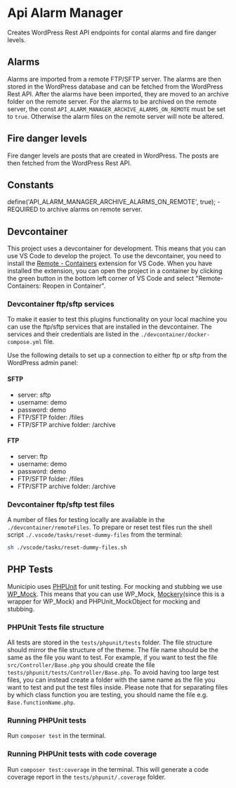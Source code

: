 # Api Alarm Manager
Creates WordPress Rest API endpoints for contal alarms and fire danger levels.

## Alarms
Alarms are imported from a remote FTP/SFTP server. The alarms are then stored in the WordPress database and can be fetched from the WordPress Rest API.
After the alarms have been imported, they are moved to an archive folder on the remote server. For the alarms to be archived on the remote server, the const `API_ALARM_MANAGER_ARCHIVE_ALARMS_ON_REMOTE` must be set to `true`. Otherwise the alarm files on the remote server will note be altered.

## Fire danger levels
Fire danger levels are posts that are created in WordPress. The posts are then fetched from the WordPress Rest API.

## Constants
define('API_ALARM_MANAGER_ARCHIVE_ALARMS_ON_REMOTE', true); - REQUIRED to archive alarms on remote server.

## Devcontainer
This project uses a devcontainer for development. This means that you can use VS Code to develop the project. To use the devcontainer, you need to install the [Remote - Containers](https://marketplace.visualstudio.com/items?itemName=ms-vscode-remote.remote-containers) extension for VS Code. When you have installed the extension, you can open the project in a container by clicking the green button in the bottom left corner of VS Code and select "Remote-Containers: Reopen in Container".

### Devcontainer ftp/sftp services
To make it easier to test this plugins functionality on your local machine you can use the ftp/sftp services that are installed in the devcontainer. The services and their credentials are listed in the `./devcontainer/docker-compose.yml` file.

Use the following details to set up a connection to either ftp or sftp from the WordPress admin panel:

#### SFTP
* server: sftp
* username: demo
* password: demo
* FTP/SFTP folder: /files
* FTP/SFTP archive folder: /archive

#### FTP
* server: ftp
* username: demo
* password: demo
* FTP/SFTP folder: /files
* FTP/SFTP archive folder: /archive

### Devcontainer ftp/sftp test files
A number of files for testing locally are available in the `./devcontainer/remoteFiles`. To prepare or reset test files run the shell script `./.vscode/tasks/reset-dummy-files` from the terminal: 
```bash
sh ./vscode/tasks/reset-dummy-files.sh
```

## PHP Tests
Municipio uses [PHPUnit](https://phpunit.de/) for unit testing. For mocking and stubbing we use [WP_Mock](https://wp-mock.gitbook.io/). This means that you can use WP_Mock, [Mockery](https://github.com/mockery/mockery)(since this is a wrapper for WP_Mock) and PHPUnit_MockObject for mocking and stubbing.

### PHPUnit Tests file structure
All tests are stored in the `tests/phpunit/tests` folder. The file structure should mirror the file structure of the theme. The file name should be the same as the file you want to test. For example, if you want to test the file `src/Controller/Base.php` you should create the file `tests/phpunit/tests/Controller/Base.php`. To avoid having too large test files, you can instead create a folder with the same name as the file you want to test and put the test files inside. Please note that for separating files by which class function you are testing, you should name the file e.g. `Base.functionName.php`.

### Running PHPUnit tests
Run `composer test` in the terminal.

### Running PHPUnit tests with code coverage
Run `composer test:coverage` in the terminal. This will generate a code coverage report in the `tests/phpunit/.coverage` folder.
